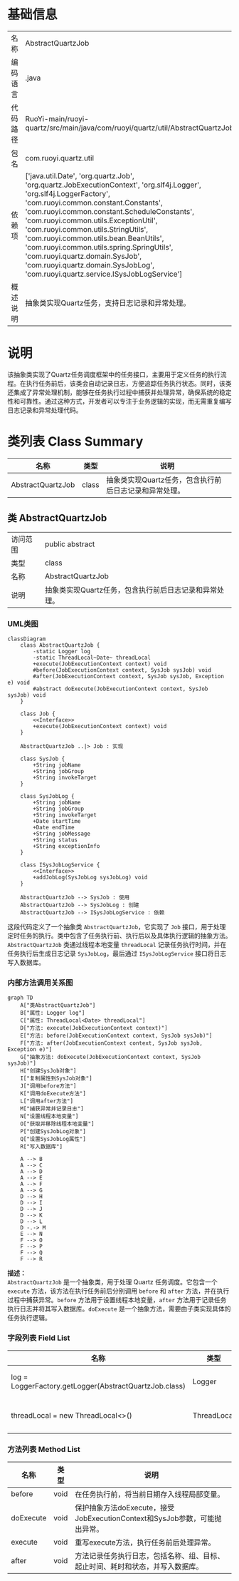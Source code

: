 # 基础信息

|      |      |
|------|------|
| 名称 | AbstractQuartzJob |
| 编码语言 | .java |
| 代码路径 | RuoYi-main/ruoyi-quartz/src/main/java/com/ruoyi/quartz/util/AbstractQuartzJob.java |
| 包名 | com.ruoyi.quartz.util |
| 依赖项 | ['java.util.Date', 'org.quartz.Job', 'org.quartz.JobExecutionContext', 'org.slf4j.Logger', 'org.slf4j.LoggerFactory', 'com.ruoyi.common.constant.Constants', 'com.ruoyi.common.constant.ScheduleConstants', 'com.ruoyi.common.utils.ExceptionUtil', 'com.ruoyi.common.utils.StringUtils', 'com.ruoyi.common.utils.bean.BeanUtils', 'com.ruoyi.common.utils.spring.SpringUtils', 'com.ruoyi.quartz.domain.SysJob', 'com.ruoyi.quartz.domain.SysJobLog', 'com.ruoyi.quartz.service.ISysJobLogService'] |
| 概述说明 | 抽象类实现Quartz任务，支持日志记录和异常处理。 |

# 说明

该抽象类实现了Quartz任务调度框架中的任务接口，主要用于定义任务的执行流程。在执行任务前后，该类会自动记录日志，方便追踪任务执行状态。同时，该类还集成了异常处理机制，能够在任务执行过程中捕获并处理异常，确保系统的稳定性和可靠性。通过这种方式，开发者可以专注于业务逻辑的实现，而无需重复编写日志记录和异常处理代码。

# 类列表 Class Summary

| 名称   | 类型  | 说明 |
|-------|------|-------------|
| AbstractQuartzJob | class | 抽象类实现Quartz任务，包含执行前后日志记录和异常处理。 |



## 类 AbstractQuartzJob

|      |      |
|------|------|
| 访问范围 | public abstract |
| 类型 | class |
| 名称 | AbstractQuartzJob |
| 说明 | 抽象类实现Quartz任务，包含执行前后日志记录和异常处理。 |


### UML类图

```mermaid
classDiagram
    class AbstractQuartzJob {
        -static Logger log
        -static ThreadLocal~Date~ threadLocal
        +execute(JobExecutionContext context) void
        #before(JobExecutionContext context, SysJob sysJob) void
        #after(JobExecutionContext context, SysJob sysJob, Exception e) void
        #abstract doExecute(JobExecutionContext context, SysJob sysJob) void
    }

    class Job {
        <<Interface>>
        +execute(JobExecutionContext context) void
    }

    AbstractQuartzJob ..|> Job : 实现

    class SysJob {
        +String jobName
        +String jobGroup
        +String invokeTarget
    }

    class SysJobLog {
        +String jobName
        +String jobGroup
        +String invokeTarget
        +Date startTime
        +Date endTime
        +String jobMessage
        +String status
        +String exceptionInfo
    }

    class ISysJobLogService {
        <<Interface>>
        +addJobLog(SysJobLog sysJobLog) void
    }

    AbstractQuartzJob --> SysJob : 使用
    AbstractQuartzJob --> SysJobLog : 创建
    AbstractQuartzJob --> ISysJobLogService : 依赖
```

这段代码定义了一个抽象类 `AbstractQuartzJob`，它实现了 `Job` 接口，用于处理定时任务的执行。类中包含了任务执行前、执行后以及具体执行逻辑的抽象方法。`AbstractQuartzJob` 类通过线程本地变量 `threadLocal` 记录任务执行时间，并在任务执行后生成日志记录 `SysJobLog`，最后通过 `ISysJobLogService` 接口将日志写入数据库。


### 内部方法调用关系图

```mermaid
graph TD
    A["类AbstractQuartzJob"]
    B["属性: Logger log"]
    C["属性: ThreadLocal<Date> threadLocal"]
    D["方法: execute(JobExecutionContext context)"]
    E["方法: before(JobExecutionContext context, SysJob sysJob)"]
    F["方法: after(JobExecutionContext context, SysJob sysJob, Exception e)"]
    G["抽象方法: doExecute(JobExecutionContext context, SysJob sysJob)"]
    H["创建SysJob对象"]
    I["复制属性到SysJob对象"]
    J["调用before方法"]
    K["调用doExecute方法"]
    L["调用after方法"]
    M["捕获异常并记录日志"]
    N["设置线程本地变量"]
    O["获取并移除线程本地变量"]
    P["创建SysJobLog对象"]
    Q["设置SysJobLog属性"]
    R["写入数据库"]

    A --> B
    A --> C
    A --> D
    A --> E
    A --> F
    A --> G
    D --> H
    D --> I
    D --> J
    D --> K
    D --> L
    D -.-> M
    E --> N
    F --> O
    F --> P
    F --> Q
    F --> R
```

**描述：**  
`AbstractQuartzJob` 是一个抽象类，用于处理 Quartz 任务调度。它包含一个 `execute` 方法，该方法在执行任务前后分别调用 `before` 和 `after` 方法，并在执行过程中捕获异常。`before` 方法用于设置线程本地变量，`after` 方法用于记录任务执行日志并将其写入数据库。`doExecute` 是一个抽象方法，需要由子类实现具体的任务执行逻辑。

### 字段列表 Field List

| 名称  | 类型  | 说明 |
|-------|-------|------|
| log = LoggerFactory.getLogger(AbstractQuartzJob.class) | Logger | AbstractQuartzJob类中定义了一个静态的Logger对象。 |
| threadLocal = new ThreadLocal<>() | ThreadLocal<Date> | ThreadLocal用于线程局部变量存储Date对象。 |

### 方法列表 Method List

| 名称  | 类型  | 说明 |
|-------|-------|------|
| before | void | 在任务执行前，将当前日期存入线程局部变量。 |
| doExecute | void | 保护抽象方法doExecute，接受JobExecutionContext和SysJob参数，可能抛出异常。 |
| execute | void | 重写execute方法，执行任务前后处理异常。 |
| after | void | 方法记录任务执行日志，包括名称、组、目标、起止时间、耗时和状态，并写入数据库。 |




